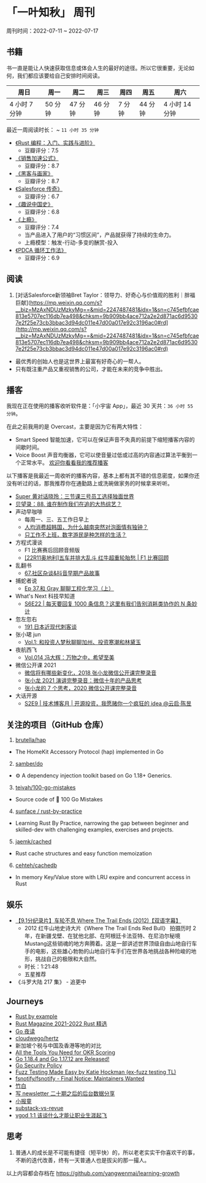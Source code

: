 # 「一叶知秋」 周刊

周刊时间：2022-07-11 ~ 2022-07-17

## 书籍

书一直是能让人快速获取信息或体会人生的最好的途径。所以它很重要，无论如何，我们都应该要给自己安排时间阅读。

| 周日 | 周一 | 周二 | 周三 | 周四 | 周五 | 周六 |
|----|----|----|----|----|----|----|
| 4 小时 7 分钟 | 50 分钟 | 47 分钟 | 46 分钟 | 7 分钟 | 44 分钟 | 4 小时 14 分钟 |

最近一周阅读时长： ~ `11 小时 35 分钟`

+ [《Rust 编程：入门、实践与进阶》](https://book.douban.com/subject/35447165/)
  - 豆瓣评分：7.5
+ [《销售加速公式》](https://book.douban.com/subject/35466335/)
  - 豆瓣评分：8.7
+ [《黑客与画家》](https://book.douban.com/subject/6021440/)
  - 豆瓣评分：8.7
+ [《Salesforce 传奇》](https://book.douban.com/subject/35508457/)
  - 豆瓣评分：6.7
+ [《趣说中国史》](https://book.douban.com/subject/35244564/)
  - 豆瓣评分：6.8
+ [《上瘾》](https://book.douban.com/subject/27030507/)
  - 豆瓣评分：7.4
  - 当产品进入了用户的“习惯区间”，产品就获得了持续的生命力。
  - 上瘾模型：触发-行动-多变的酬赏-投入
+ [《PDCA 循环工作法》](https://book.douban.com/subject/35528679/)
  - 豆瓣评分：6.9

## 阅读

1. [对话Salesforce新领袖Bret Taylor：领导力、好奇心与价值观的胜利｜胖福巨献](https://mp.weixin.qq.com/s?__biz=MzAxNDUzMzkyMg==&mid=2247487481&idx=1&sn=c745efbfcae813e5707ec116db7ea498&chksm=9b909bb4ace712a2e2d871ac6d95307e2f25e73cb3bbac3d94dc011e47d00a017e92c3196ac0#rd](http://mp.weixin.qq.com/s?__biz=MzAxNDUzMzkyMg==&mid=2247487481&idx=1&sn=c745efbfcae813e5707ec116db7ea498&chksm=9b909bb4ace712a2e2d871ac6d95307e2f25e73cb3bbac3d94dc011e47d00a017e92c3196ac0#rd)
  - 最优秀的创始人也是这世界上最富有好奇心的一帮人。
  - 只有既注重产品又重视销售的公司，才能在未来的竞争中胜出。

## 播客

我现在正在使用的播客收听软件是：「小宇宙 App」，最近 30 天共：`36 小时 55 分钟`。

在此之前我用的是 Overcast，主要是因为它有两大特性：
- Smart Speed 智能加速，它可以在保证声音不失真的前提下缩短播客内容的间歇时间。
- Voice Boost 声音均衡器，它可以使音量过低或过高的内容通过算法平衡到一个正常水平。
[欢迎你看看我的推荐播客](https://maiyang.me/podcasts/)

以下播客是我最近一周收听的播客内容，基本上都有其不错的信息密度，如果你还没有听过的话，那我推荐你在通勤路上或洗碗做家务的时候拿来听听。

+ [Super 黄对话晓玲：三节课三号员工选择独面世界](https://www.xiaoyuzhoufm.com/episode/61eb4f25cdb3199f9a9cc475)
+ [贝望录：88. 谁在制作我们在追的大热综艺？](https://www.xiaoyuzhoufm.com/episode/62c4136aedabcc8f59c028b6)
+ 声动早咖啡
  - 每周一、三、五工作日早上
  - [人均消费超韩国，为什么越南突然对泡面情有独钟？](https://www.xiaoyuzhoufm.com/episode/62cd74e2fa15142e172516e8)
  - [只工作不上班，数字游民是种怎样的生活？](https://www.xiaoyuzhoufm.com/episode/62cffaab64f141ad8150126f)
+ 方程式漫谈
  - F1 比赛赛后回顾音频版
  - [[22R11奥地利]五车并排大乱斗 红牛超重轮胎愁 | F1 比赛回顾](https://www.xiaoyuzhoufm.com/episode/62cd67c4fa15142e172516e4)
+ 乱翻书
  - [67.社区杂谈&抖音早期产品故事](https://www.xiaoyuzhoufm.com/episode/62c940fc1e4e54330c8d5e57)
+ 捕蛇者说
  - [Ep 37.和 Gray 聊聊工程化学习（上）](https://www.xiaoyuzhoufm.com/episode/62cbc9cb8a98075c7e6017d8)
+ What's Next 科技早知道
  - [S6E22 | 每天要回复 1000 条信息？这里有我们告别消耗类协作的 N 条妙计](https://www.xiaoyuzhoufm.com/episode/62cdefec6915ad5594cc0bbf)
+ 忽左忽右
  - [191 日本近现代刺客谈](https://www.xiaoyuzhoufm.com/episode/62cbefbf7a852d8221d48fc1)
+ 张小珺 jun
  - [Vol.1: 和投资人梦秋聊聊加州、投资寒潮和林黛玉](https://www.xiaoyuzhoufm.com/episode/62cc4eb0fa15142e17251617)
+ 夜航西飞
  - [Vol.014 冯大辉：万物之中，希望至美](https://www.xiaoyuzhoufm.com/episode/62c962c0a4a6d080430be27c)
+ 微信公开课 2021
  - [微信将有哪些新变化，2018 张小龙微信公开课完整录音](https://www.xiaoyuzhoufm.com/episode/600ec37e875ca52f827eedd5)
  - [张小龙 2021 演讲完整录音：微信十年的产品思考](https://www.xiaoyuzhoufm.com/episode/60079ebddb6da6dba828fdf8)
  - [张小龙的 7 个思考，2020 微信公开课完整录音](https://www.xiaoyuzhoufm.com/episode/6007b34aca2eae825672f2e3)
+ 大话开源
  - [S2E9 | 技术博客月 | 开源投资，我愿赌你一个疯狂的 idea @云启·陈昱](https://www.xiaoyuzhoufm.com/episode/60079ebddb6da6dba828fdf8)

## 关注的项目（GitHub 仓库）

1. [brutella/hap](https://github.com/brutella/hap)
  - The HomeKit Accessory Protocol (hap) implemented in Go
2. [samber/do](https://github.com/samber/do)
  - ⚙️ A dependency injection toolkit based on Go 1.18+ Generics.
3. [teivah/100-go-mistakes](https://github.com/teivah/100-go-mistakes)
  - Source code of 📖 100 Go Mistakes
4. [sunface / rust-by-practice](https://github.com/sunface/rust-by-practice)
  - Learning Rust By Practice, narrowing the gap between beginner and skilled-dev with challenging examples, exercises and projects.
5. [jaemk/cached](https://github.com/jaemk/cached)
  - Rust cache structures and easy function memoization
6. [cehteh/cachedb](https://github.com/cehteh/cachedb)
  - In memory Key/Value store with LRU expire and concurrent access in Rust

## 娱乐

- [【9.1分纪录片】车轮不息 Where The Trail Ends (2012)【双语字幕】](https://www.bilibili.com/video/BV1Rs411z7tY)
  + 2012 红牛山地史诗大片《Where The Trail Ends Red Bull》 拍摄历时 2 年，在新疆戈壁、在犹他北部、在阿根廷卡法亚特、在尼泊尔秘境Mustang这些销魂的地方奔腾着。这是一部讲述世界顶级自由山地自行车手的电影，这些雄心勃勃的山地自行车手们在世界各地挑战各种险峻的地形，挑战自己的极限和大自然。
  + 时长：1:21:48
  + 五星推荐
- 《斗罗大陆 217 集》 - 追更中

## Journeys

- [Rust by example](https://doc.rust-lang.org/rust-by-example/)
- [Rust Magazine 2021-2022 Rust 精选](https://rustmagazine.github.io/rust_magazine_2021/)
- [Go 夜读](https://github.com/talkgo/night)
- [cloudwego/hertz](https://github.com/cloudwego/hertz)
- 新加坡个税与中国及香港等地的对比
- [All the Tools You Need for OKR Scoring](https://www.smartsheet.com/content/okr-scoring#:~:text=Assign%20each%20key%20result%20a%20score%20on%20a%20scale%20between,average%20for%20the%20OKR%20score.)
- [Go 1.18.4 and Go 1.17.12 are Released!](https://github.com/golang/go/issues?q=milestone%3AGo1.18.4+label%3ACherryPickApproved)
- [Go Security Policy](https://go.dev/security/policy)
- [Fuzz Testing Made Easy by Katie Hockman (ex-fuzz testing TL)](https://www.gophercon.com/agenda/speakers/1706494)
- [fsnotify/fsnotify - Final Notice: Maintainers Wanted](https://github.com/fsnotify/fsnotify/issues/413)
- [竹白](https://zhubai.love)
- [写 newsletter 二十期之后的后台数据分享](https://www.bilibili.com/video/BV12r4y1V7ox)
- [小报童](https://xiaobot.net/)
- [substack-vs-revue](https://thedigitalmerchant.com/crm/substack-vs-revue/)
- [vgod 1:1 该谈什么才能让职业生涯起飞](https://vgod.medium.com/%E8%BB%9F%E9%AB%94%E5%B7%A5%E7%A8%8B%E5%B8%AB%E7%9A%84%E4%BF%AE%E7%85%89%E8%88%87%E6%88%90%E9%95%B7-5-1-1%E8%A9%B2%E8%AB%87%E4%BB%80%E9%BA%BC%E6%89%8D%E8%83%BD%E8%AE%93%E8%81%B7%E6%B6%AF%E8%B5%B7%E9%A3%9B-eaa10f2df56e)

## 思考

1. 普通人的成长是不可能有捷径（短平快）的，所以老老实实干你喜欢干的事，不断的迭代改善，终有一天普通人也是拔尖的那一撮人。

以上内容都会存档在 https://github.com/yangwenmai/learning-growth
